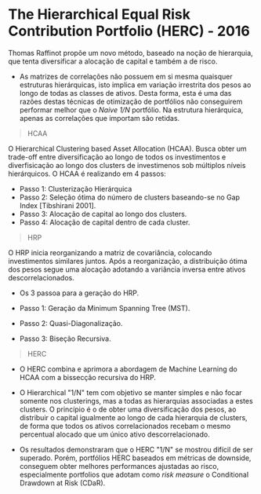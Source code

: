 # The Hierarchical Equal Risk Contribution Portfolio (HERC) - 2016

Thomas Raffinot propõe um novo método, baseado na noção de hierarquia, que tenta diversificar a alocação de capital e também a de risco.

* As matrizes de correlações não possuem em si mesma quaisquer estruturas hierárquicas,  isto implica em variação irrestrita dos pesos ao longo de todas as classes de ativos. Desta forma, esta é uma das razões destas técnicas de otimização de portfólios não conseguirem performar melhor que o *Naive 1/N* portfólio. Na estrutura hierárquica, apenas as correlações que importam são retidas.

> HCAA

O Hierarchical Clustering based Asset Allocation (HCAA). Busca obter um trade-off entre diversificação ao longo de todos os investimentos e diverfisicação ao longo dos clusters de investimenos sob múltiplos níveis hierárquicos. O HCAA é realizando em 4 passos:

* Passo 1: Clusterização Hierárquica
* Passo 2: Seleção ótima do número de clusters baseando-se no Gap Index [Tibshirani 2001].
* Passo 3: Alocação de capital ao longo dos clusters.
* Passo 4: Alocação de capital dentro de cada cluster.

> HRP

O HRP inicia reorganizando a matriz de covariância, colocando investimentos similares juntos. Após a reorganização, a distribuição ótima dos pesos segue uma alocação adotando a variância inversa entre ativos descorrelacionados.  

* Os 3 passoa para a geração do HRP.

* Passo 1: Geração da Minimum Spanning Tree (MST).
* Passo 2: Quasi-Diagonalização.
* Passo 3: Biseção Recursiva.

> HERC

* O HERC combina e aprimora a abordagem de Machine Learning do HCAA com a bissecção recursiva do HRP.

* O Hierarchical "1/N" tem com objetivo se manter simples e não focar somente nos clusterings, mas a todas as hierarquias associadas a estes clusters. O princípio é o de obter uma diversificação dos pesos, ao distribuir o capital igualmente ao longo de cada hierarquia de clusters, de forma que todos os ativos correlacionados recebam o mesmo percentual alocado que um único ativo descorrelacionado.

* Os resultados demonstraram que o HERC "1/N" se mostrou difícil de ser superado. Porém, portfólios HERC baseados em métricas de downside, conseguem obter melhores performances ajustadas ao risco, especialmente portfolios que adotam como *risk measure* o Conditional Drawdown at Risk (CDaR).